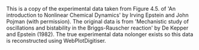 This is a copy of the experimental data taken from Figure 4.5. of 'An introduction to Nonlinear Chemical Dynamics' by Irving Epstein and John Pojman (with permission). The original data is from 'Mechanistic study of oscillations and bistability in the Briggs-Rauscher reaction' by De Kepper and Epstein (1982). The true experimental data nolonger exists so this data is reconstructed using WebPlotDigitiser.
